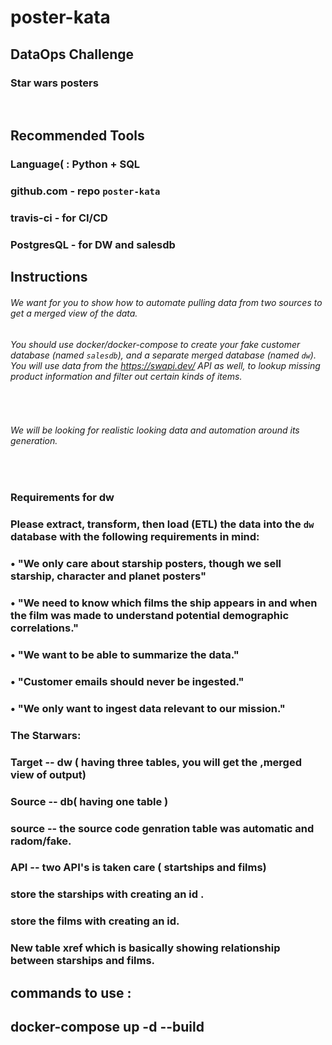 # poster-kata

## DataOps Challenge
### Star wars posters
​
## Recommended Tools
### Language( : Python + SQL
### github.com - repo `poster-kata`
### travis-ci -  for CI/CD
### PostgresQL - for DW and salesdb

## Instructions
###### We want for you to show how to automate pulling data from two sources to get a merged view of the data.
###### You should use docker/docker-compose to create your fake customer database (named `salesdb`), and a separate merged database (named `dw`).  You will use data from the https://swapi.dev/ API as well, to lookup missing product information and filter out certain kinds of items.
​
###### We will be looking for realistic looking data and automation around its generation.
​
### Requirements for dw
### Please extract, transform, then load (ETL) the data into the `dw` database with the following requirements in mind:
### • "We only care about starship posters, though we sell starship, character and planet posters"
### • "We need to know which films the ship appears in and when the film was made to understand potential demographic correlations."
### • "We want to be able to summarize the data."
### • "Customer emails should never be ingested."
### • "We only want to ingest data relevant to our mission."


### The Starwars:

### Target -- dw ( having three tables, you will get the ,merged view of output)
### Source -- db( having one table )

### source -- the source code genration table  was automatic and radom/fake.

### API -- two API's is taken care ( startships and films)
### store the starships with creating an id .
### store the films with creating an id.
### New table xref which is basically showing relationship between starships and films.

## commands to use :
## docker-compose up -d --build
